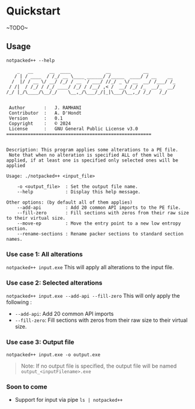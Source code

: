 # Quickstart
~TODO~


## Usage
`notpacked++ --help`
```
    _   __      __  ____             __            __          
   / | / ____  / /_/ __ \____ ______/ /_____  ____/ / __    __ 
  /  |/ / __ \/ __/ /_/ / __ `/ ___/ //_/ _ \/ __  __/ /___/ /_
 / /|  / /_/ / /_/ ____/ /_/ / /__/ ,< /  __/ /_/ /_  __/_  __/
/_/ |_/\____/\__/_/    \__,_/\___/_/|_|\___/\__,_/ /_/   /_/   
                                                               

 Author       :   J. RAMHANI
 Contributor  :   A. D'Hondt
 Version      :   0.1
 Copyright    :   © 2024
 License      :   GNU General Public License v3.0
======================================================


Description: This program applies some alterations to a PE file. 
 Note that when no alteration is specified ALL of them will be applied, if at least one is specified only selected ones will be applied

Usage: ./notpacked++ <input_file>

    -o <output_file>  : Set the output file name.
    --help            : Display this help message.

Other options: (by default all of them applies)
    --add-api         : Add 20 common API imports to the PE file.
    --fill-zero       : Fill sections with zeros from their raw size to their virtual size.
    --move-ep         : Move the entry point to a new low entropy section.
    --rename-sections : Rename packer sections to standard section names.

```

### Use case 1: All alterations
`notpacked++ input.exe`
This will apply all alterations to the input file.

### Use case 2: Selected alterations
`notpacked++ input.exe --add-api --fill-zero`
This will only apply the following :
- `--add-api`: Add 20 common API imports
- `--fill-zero`: Fill sections with zeros from their raw size to their virtual size.

### Use case 3: Output file
`notpacked++ input.exe -o output.exe`
> Note: If no output file is specified, the output file will be named `output_<inputFilename>.exe`

### Soon to come
- Support for input via pipe
`ls | notpacked++`